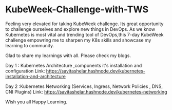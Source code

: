 

# KubeWeek-Challenge-with-TWS

Feeling very elevated for taking KubeWeek challenge. Its great opportunity to challenge ourselves and explore new things in DevOps. As we know Kubernetes is most vital and trending tool of DevOps,this 7-day KubeWeek challenge empowring me to sharpen my K8s skills and showcase my learning to community. 


Glad to share my learnings with all.
Please check my blogs. 

Day 1 : Kubernetes Architecture ,components it's installation and configuration
  Link: https://savitashelar.hashnode.dev/kubernetes-installation-and-architecture

Day 2 :Kubernetes Networking (Services, Ingress, Network Policies , DNS, CNI Plugins)
  Link: https://savitashelar.hashnode.dev/kubernetes-networking


Wish you all Happy Learning.
